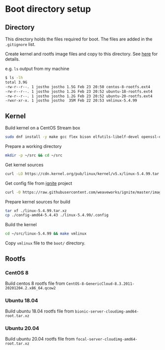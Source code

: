 # Boot directory setup

## Directory

This directory holds the files required for boot. The files are added in the `.gitignore` list.

Create kernel and rootfs image files and copy to this directory.
See [here](https://github.com/firecracker-microvm/firecracker/blob/master/docs/rootfs-and-kernel-setup.md) for details.

e.g. `ls` output from my machine

```bash
$ ls -lh
total 3.9G
-rw-r--r--. 1 jostho jostho 1.5G Feb 23 20:50 centos-8-rootfs.ext4
-rw-r--r--. 1 jostho jostho 1.2G Feb 23 20:52 ubuntu-18-rootfs.ext4
-rw-r--r--. 1 jostho jostho 1.2G Feb 23 20:52 ubuntu-20-rootfs.ext4
-rwxr-xr-x. 1 jostho jostho  35M Feb 22 20:53 vmlinux-5.4.99
```

## Kernel

Build kernel on a CentOS Stream box

```bash
sudo dnf install -y make gcc flex bison elfutils-libelf-devel openssl-devel perl
```

Prepare a working directory

```bash
mkdir -p ~/src && cd ~/src
```

Get kernel sources

```bash
curl -LO https://cdn.kernel.org/pub/linux/kernel/v5.x/linux-5.4.99.tar.xz
```

Get config file from [ignite](https://github.com/weaveworks/ignite) project

```bash
curl -O https://raw.githubusercontent.com/weaveworks/ignite/master/images/kernel/versioned/config-amd64-5.4.43
```

Prepare kernel sources for build

```bash
tar xf ./linux-5.4.99.tar.xz
cp ./config-amd64-5.4.43 ./linux-5.4.99/.config
```

Build the kernel

```bash
cd ~/src/linux-5.4.99 && make vmlinux
```

Copy `vmlinux` file to the `boot/` directory.

## Rootfs

### CentOS 8

Build centos 8 rootfs file from `CentOS-8-GenericCloud-8.3.2011-20201204.2.x86_64.qcow2`

### Ubuntu 18.04

Build ubuntu 18.04 rootfs file from `bionic-server-cloudimg-amd64-root.tar.xz`

### Ubuntu 20.04

Build ubuntu 20.04 rootfs file from `focal-server-cloudimg-amd64-root.tar.xz`
